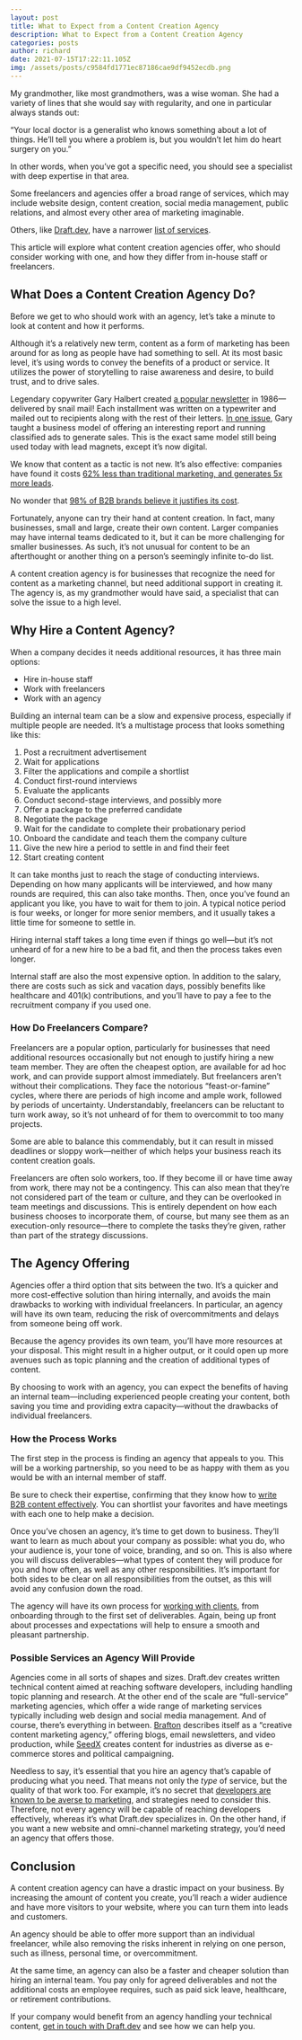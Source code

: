```yaml
---
layout: post
title: What to Expect from a Content Creation Agency
description: What to Expect from a Content Creation Agency
categories: posts
author: richard
date: 2021-07-15T17:22:11.105Z
img: /assets/posts/c9584fd1771ec87186cae9df9452ecdb.png
---
```

My grandmother, like most grandmothers, was a wise woman. She had a variety of lines that she would say with regularity, and one in particular always stands out:

“Your local doctor is a generalist who knows something about a lot of things. He’ll tell you where a problem is, but you wouldn’t let him do heart surgery on you.”

In other words, when you’ve got a specific need, you should see a specialist with deep expertise in that area. 

Some freelancers and agencies offer a broad range of services, which may include website design, content creation, social media management, public relations, and almost every other area of marketing imaginable.

Others, like [Draft.dev](https://draft.dev/), have a narrower [list of services](https://draft.dev/#pricing).

This article will explore what content creation agencies offer, who should consider working with one, and how they differ from in-house staff or freelancers.

## What Does a Content Creation Agency Do?

Before we get to who should work with an agency, let’s take a minute to look at content and how it performs.

Although it’s a relatively new term, content as a form of marketing has been around for as long as people have had something to sell. At its most basic level, it’s using words to convey the benefits of a product or service. It utilizes the power of storytelling to raise awareness and desire, to build trust, and to drive sales.

Legendary copywriter Gary Halbert created [a popular newsletter](http://www.thegaryhalbertletter.com/newsletter-archives.htm) in 1986—delivered by snail mail! Each installment was written on a typewriter and mailed out to recipients along with the rest of their letters. [In one issue](http://www.thegaryhalbertletter.com/newsletters/zjkk_cheap_little_classifieds.htm), Gary taught a business model of offering an interesting report and running classified ads to generate sales. This is the exact same model still being used today with lead magnets, except it’s now digital.

We know that content as a tactic is not new. It’s also effective: companies have found it costs [62% less than traditional marketing, and generates 5x more leads](https://www.semrush.com/blog/content-marketing-strategy-guide/). 

No wonder that [98% of B2B brands believe it justifies its cost](https://www.walkersands.com/resources/the-future-of-b2b-content-2019/).

Fortunately, anyone can try their hand at content creation. In fact, many businesses, small and large, create their own content. Larger companies may have internal teams dedicated to it, but it can be more challenging for smaller businesses. As such, it’s not unusual for content to be an afterthought or another thing on a person’s seemingly infinite to-do list.

A content creation agency is for businesses that recognize the need for content as a marketing channel, but need additional support in creating it. The agency is, as my grandmother would have said, a specialist that can solve the issue to a high level.

## Why Hire a Content Agency?

When a company decides it needs additional resources, it has three main options:

* Hire in-house staff
* Work with freelancers
* Work with an agency

Building an internal team can be a slow and expensive process, especially if multiple people are needed. It’s a multistage process that looks something like this:

1. Post a recruitment advertisement
2. Wait for applications
3. Filter the applications and compile a shortlist
4. Conduct first-round interviews
5. Evaluate the applicants
6. Conduct second-stage interviews, and possibly more
7. Offer a package to the preferred candidate
8. Negotiate the package
9. Wait for the candidate to complete their probationary period
10. Onboard the candidate and teach them the company culture
11. Give the new hire a period to settle in and find their feet
12. Start creating content

It can take months just to reach the stage of conducting interviews. Depending on how many applicants will be interviewed, and how many rounds are required, this can also take months. 
Then, once you’ve found an applicant you like, you have to wait for them to join. A typical notice period is four weeks, or longer for more senior members, and it usually takes a little time for someone to settle in. 

Hiring internal staff takes a long time even if things go well—but it’s not unheard of for a new hire to be a bad fit, and then the process takes even longer.

Internal staff are also the most expensive option. In addition to the salary, there are costs such as sick and vacation days, possibly benefits like healthcare and 401(k) contributions, and you’ll have to pay a fee to the recruitment company if you used one.

### How Do Freelancers Compare?

Freelancers are a popular option, particularly for businesses that need additional resources occasionally but not enough to justify hiring a new team member. They are often the cheapest option, are available for ad hoc work, and can provide support almost immediately.
But freelancers aren’t without their complications. They face the notorious “feast-or-famine” cycles, where there are periods of high income and ample work, followed by periods of uncertainty. Understandably, freelancers can be reluctant to turn work away, so it’s not unheard of for them to overcommit to too many projects.

Some are able to balance this commendably, but it can result in missed deadlines or sloppy work—neither of which helps your business reach its content creation goals.

Freelancers are often solo workers, too. If they become ill or have time away from work, there may not be a contingency. This can also mean that they’re not considered part of the team or culture, and they can be overlooked in team meetings and discussions. This is entirely dependent on how each business chooses to incorporate them, of course, but many see them as an execution-only resource—there to complete the tasks they’re given, rather than part of the strategy discussions.

## The Agency Offering

Agencies offer a third option that sits between the two. It’s a quicker and more cost-effective solution than hiring internally, and avoids the main drawbacks to working with individual freelancers. In particular, an agency will have its own team, reducing the risk of overcommitments and delays from someone being off work.

Because the agency provides its own team, you’ll have more resources at your disposal. This might result in a higher output, or it could open up more avenues such as topic planning and the creation of additional types of content.

By choosing to work with an agency, you can expect the benefits of having an internal team—including experienced people creating your content, both saving you time and providing extra capacity—without the drawbacks of individual freelancers.

### How the Process Works

The first step in the process is finding an agency that appeals to you. This will be a working partnership, so you need to be as happy with them as you would be with an internal member of staff.

Be sure to check their expertise, confirming that they know how to [write B2B content effectively](https://draft.dev/learn/writing/how-to-do-b2b-writing-right). You can shortlist your favorites and have meetings with each one to help make a decision.

Once you’ve chosen an agency, it’s time to get down to business. They’ll want to learn as much about your company as possible: what you do, who your audience is, your tone of voice, branding, and so on. This is also where you will discuss deliverables—what types of content they will produce for you and how often, as well as any other responsibilities.
It’s important for both sides to be clear on all responsibilities from the outset, as this will avoid any confusion down the road.

The agency will have its own process for [working with clients](https://draft.dev/learn/posts/how-draft-dev-works-with-clients), from onboarding through to the first set of deliverables. Again, being up front about processes and expectations will help to ensure a smooth and pleasant partnership.

### Possible Services an Agency Will Provide

Agencies come in all sorts of shapes and sizes. Draft.dev creates written technical content aimed at reaching software developers, including handling topic planning and research. At the other end of the scale are “full-service” marketing agencies, which offer a wide range of marketing services typically including web design and social media management.
And of course, there’s everything in between. [Brafton](https://www.brafton.com/) describes itself as a “creative content marketing agency,” offering blogs, email newsletters, and video production, while [SeedX](https://seedx.us/) creates content for industries as diverse as e-commerce stores and political campaigning.

Needless to say, it’s essential that you hire an agency that’s capable of producing what you need. That means not only the *type* of service, but the quality of that work too. For example, it’s no secret that [developers are known to be averse to marketing](https://draft.dev/learn/posts/hands-on-with-developer-marketing), and strategies need to consider this. Therefore, not every agency will be capable of reaching developers effectively, whereas it’s what Draft.dev specializes in. On the other hand, if you want a new website and omni-channel marketing strategy, you’d need an agency that offers those.

## Conclusion

A content creation agency can have a drastic impact on your business. By increasing the amount of content you create, you’ll reach a wider audience and have more visitors to your website, where you can turn them into leads and customers.

An agency should be able to offer more support than an individual freelancer, while also removing the risks inherent in relying on one person, such as illness, personal time, or overcommitment.

At the same time, an agency can also be a faster and cheaper solution than hiring an internal team. You pay only for agreed deliverables and not the additional costs an employee requires, such as paid sick leave, healthcare, or retirement contributions.

If your company would benefit from an agency handling your technical content, [get in touch with Draft.dev](https://draft.dev/call) and see how we can help you.

